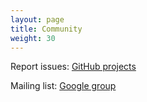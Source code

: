 ```yaml
---
layout: page
title: Community
weight: 30
---
```


Report issues: [GitHub projects](https://github.com/any2api)

Mailing list: [Google group](https://groups.google.com/d/forum/any2api)

<!--
Social: [Google+](https://plus.google.com/+any2apiOrgPage)
-->

